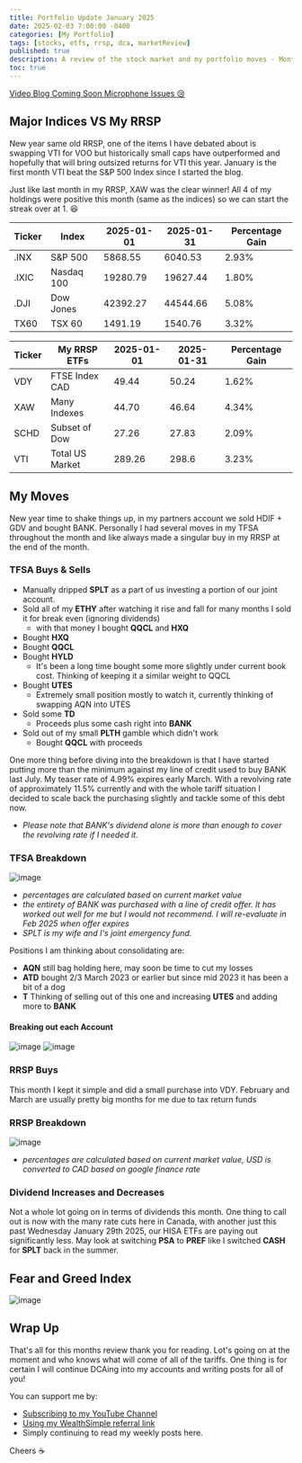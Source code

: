 ```yaml
---
title: Portfolio Update January 2025
date: 2025-02-03 7:00:00 -0400
categories: [My Portfolio]
tags: [stocks, etfs, rrsp, dca, marketReview]
published: true
description: A review of the stock market and my portfolio moves - Month 5
toc: true
---
```


[Video Blog Coming Soon Microphone Issues 😢]()

## Major Indices VS My RRSP
New year same old RRSP, one of the items I have debated about is swapping VTI for VOO but historically small caps have outperformed and hopefully that will bring outsized returns for VTI this year. January is the first month VTI beat the S&P 500 Index since I started the blog.

Just like last month in my RRSP, XAW was the clear winner! All 4 of my holdings were positive this month (same as the indices) so we can start the streak over at 1. 😆 

  | **Ticker** | **Index**  | **2025-01-01** | **2025-01-31** | **Percentage Gain** |
  | ---------- | ---------- | -------------- | -------------- | ------------------- |
  | .INX       | S&P 500    | 5868.55        | 6040.53        | 2.93%               |
  | .IXIC      | Nasdaq 100 | 19280.79       | 19627.44       | 1.80%               |
  | .DJI       | Dow Jones  | 42392.27       | 44544.66       | 5.08%               |
  | TX60       | TSX 60     | 1491.19        | 1540.76        | 3.32%               |

  | **Ticker** | **My RRSP ETFs** | **2025-01-01** | **2025-01-31** | **Percentage Gain** |
  | ---------- | ---------------- | -------------- | -------------- | ------------------- |
  | VDY        | FTSE Index CAD   | 49.44          | 50.24          | 1.62%               |
  | XAW        | Many Indexes     | 44.70          | 46.64          | 4.34%               |
  | SCHD       | Subset of Dow    | 27.26          | 27.83          | 2.09%               |
  | VTI        | Total US Market  | 289.26         | 298.6          | 3.23%               |

## My Moves
New year time to shake things up, in my partners account we sold HDIF + GDV and bought BANK. Personally I had several moves in my TFSA throughout the month and like always made a singular buy in my RRSP at the end of the month.

### TFSA Buys & Sells
  - Manually dripped **SPLT** as a part of us investing a portion of our joint account.
  - Sold all of my **ETHY** after watching it rise and fall for many months I sold it for break even (ignoring dividends)
    - with that money I bought **QQCL** and **HXQ**
  - Bought **HXQ**
  - Bought **QQCL**
  - Bought **HYLD**
    - It's been a long time bought some more slightly under current book cost. Thinking of keeping it a similar weight to QQCL
  - Bought **UTES**
    - Extremely small position mostly to watch it, currently thinking of swapping AQN into UTES
  - Sold some **TD**
    - Proceeds plus some cash right into **BANK**
  - Sold out of my small **PLTH** gamble which didn't work
    - Bought **QQCL** with proceeds

One more thing before diving into the breakdown is that I have started putting more than the minimum against my line of credit used to buy BANK last July. My teaser rate of 4.99% expires early March. With a revolving rate of approximately 11.5% currently and with the whole tariff situation I decided to scale back the purchasing slightly and tackle some of this debt now.
- *Please note that BANK's dividend alone is more than enough to cover the revolving rate if I needed it.*

### TFSA Breakdown
![image](/assets/2025/2025-02-03-tfsa.PNG)
- *percentages are calculated based on current market value*
- *the entirety of BANK was purchased with a line of credit offer. It has worked out well for me but I would not recommend. I will re-evaluate in Feb 2025 when offer expires*
- *SPLT is my wife and I's joint emergency fund.*

Positions I am thinking about consolidating are:
  - **AQN** still bag holding here, may soon be time to cut my losses
  - **ATD** bought 2/3 March 2023 or earlier but since mid 2023 it has been a bit of a dog
  - **T** Thinking of selling out of this one and increasing **UTES** and adding more to **BANK**

#### Breaking out each Account
![image](/assets/2025/2025-02-03-pri-tfsa.PNG)
![image](/assets/2025/2025-02-03-sec-tfsa.PNG)

### RRSP Buys

This month I kept it simple and did a small purchase into VDY. February and March are usually pretty big months for me due to tax return funds

### RRSP Breakdown
![image](/assets/2025/2025-02-03-rrsp.PNG)
- *percentages are calculated based on current market value, USD is converted to CAD based on google finance rate*

### Dividend Increases and Decreases
Not a whole lot going on in terms of dividends this month. One thing to call out is now with the many rate cuts here in Canada, with another just this past Wednesday January 29th 2025, our HISA ETFs are paying out significantly less. May look at switching **PSA** to **PREF** like I switched **CASH** for **SPLT** back in the summer.

## Fear and Greed Index
![image](../assets/2025/2025-02-03-fear-and-greed.PNG)

## Wrap Up

That's all for this months review thank you for reading. Lot's going on at the moment and who knows what will come of all of the tariffs. One thing is for certain I will continue DCAing into my accounts and writing posts for all of you!

You can support me by:
- [Subscribing to my YouTube Channel](https://www.youtube.com/@FinancialFreedomAnOdyssey?sub_confirmation=1)
- [Using my WealthSimple referral link](https://my.wealthsimple.com/app/public/trade-referral-signup?code=VUGTXQ)
- Simply continuing to read my weekly posts here.

Cheers ☕